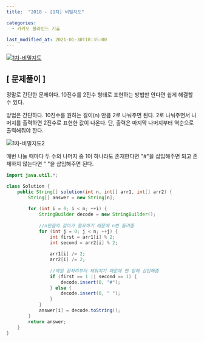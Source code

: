 ```yaml
---
title:  "2018 - [1차] 비밀지도"

categories:
  - 카카오 블라인드 기출
  
last_modified_at: 2021-01-30T18:35:00
---
```


[![1차-비밀지도](https://user-images.githubusercontent.com/53072057/106345337-c2847380-62f2-11eb-8448-e26813d0f3d5.JPG)](https://programmers.co.kr/learn/courses/30/lessons/17681)  

<h2>[ 문제풀이 ]</h2>  
정말로 간단한 문제이다. 10진수를 2진수 형태로 표현하는 방법만 안다면 쉽게 해결할 수 있다.  

방법은 간단하다. 10진수를 원하는 길이(n) 만큼 2로 나눠주면 된다. 2로 나눠주면서 나머지를 출력하면 2진수로 표현한 값이 나온다. 단, 출력은 마지막 나머지부터 역순으로 출력해줘야 한다.  

![1차-비밀지도2](https://user-images.githubusercontent.com/53072057/106345360-f19ae500-62f2-11eb-89ed-ab0330016fa9.JPG)  

매번 나눌 때마다 두 수의 나머지 중 1이 하나라도 존재한다면 "#"을 삽입해주면 되고 존재하지 않는다면 " "을 삽입해주면 된다.  

```java
import java.util.*;

class Solution {
    public String[] solution(int n, int[] arr1, int[] arr2) {
        String[] answer = new String[n];
        
        for (int i = 0; i < n; ++i) {
            StringBuilder decode = new StringBuilder();
            
            //n만큼의 길이가 필요하기 때문에 n번 돌려줌
            for (int j = 0; j < n; ++j) {
                int first = arr1[i] % 2;
                int second = arr2[i] % 2;
                
                arr1[i] /= 2;
                arr2[i] /= 2;
                
                //제일 끝자리부터 채워지기 때문에 맨 앞에 삽입해줌
                if (first == 1 || second == 1) {
                	decode.insert(0, "#");
                } else {
                	decode.insert(0, " ");
                }
            }
            answer[i] = decode.toString();
        }
        return answer;
    }
}
```